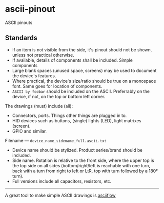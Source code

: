 # ascii-pinout
ASCII pinouts

## Standards 
 - If an item is not visible from the side, it's pinout should not be shown, unless not practical otherwise.
 - If available, details of components shall be included. Simple components 
 - Large blank spaces (unused space, screens) may be used to document the device's features.
 - Where practical, the device's size/ratio should be true on a monospace font. Same goes for location of components.
 - `ASCII by foobar` should be included on the ASCII. Preferrably on the device, if not, on the top or bottom left corner.
 
 The drawings (must) include (all):
 - Connectors, ports. Things other things are plugged in to.
 - HID devices such as buttons, (single) lights (LED), light matrixes (screen).
 - GPIO and similar.
 
 Filename — `device_name_sidename_full.ascii.txt`
  - Device name should be stylized. Product series/brand should be included.
  - Side name. Rotation is relative to the front side, where the upper top is the top side on all sides (bottom/right/left is reachable with one turn, back with a turn from right to left or LtR, top with turn followed by a 180° turn).
  - Full versions include all capacitors, resistors, etc.

*** 
 
A great tool to make simple ASCII drawings is [asciiflow](https://asciiflow.com)
